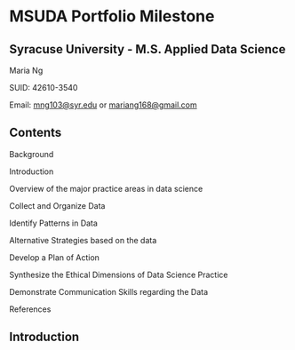# MSUDA Portfolio Milestone 

## Syracuse University - M.S. Applied Data Science

Maria Ng

SUID: 42610-3540

Email: mng103@syr.edu or mariang168@gmail.com

## Contents

Background

Introduction

Overview of the major practice areas in data science

Collect and Organize Data	

Identify Patterns in Data	

Alternative Strategies based on the data

Develop a Plan of Action

Synthesize the Ethical Dimensions of Data Science Practice

Demonstrate Communication Skills regarding the Data	

References



## Introduction

